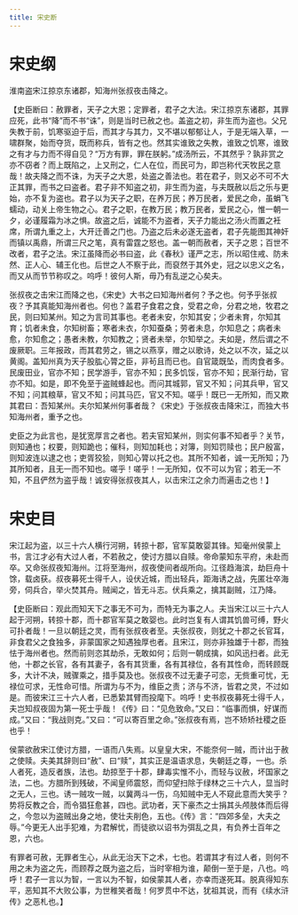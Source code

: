 ```yaml
---
title: 宋史断
---
```


# 宋史纲

淮南盗宋江掠京东诸郡，知海州张叔夜击降之。

【史臣断曰：赦罪者，天子之大恩；定罪者，君子之大法。宋江掠京东诸郡，其罪应死，此书“降”而不书“诛”，则是当时已赦之也。盖盗之初，非生而为盗也。父兄失教于前，饥寒驱迫于后，而其才与其力，又不堪以郁郁让人，于是无端入草，一啸群聚，始而夺货，既而称兵，皆有之也。然其实谁致之失教，谁致之饥寒，谁致之有才与力而不得自见？“万方有罪，罪在朕躬。”成汤所云，不其然乎？孰非赏之亦不窃者？而上既陷之，上又刑之，仁人在位，而民可为，即岂称代天牧民之意哉！故夫降之而不诛，为天子之大恩，处盗之善法也。若在君子，则又必不可不大正其罪，而书之曰盗者。君子非不知盗之初，非生而为盗，与夫既赦以后之乐与更始，亦不复为盗也。君子以为天子之职，在养万民；养万民者，爱民之命，虽蜎飞蠕动，动关上帝生物之心。君子之职，在教万民；教万民者，爱民之心，惟一朝一夕，必谨履霜为冰之惧。故盗之后，诚能不为盗者，天子力能出之汤火而置之衽席，所谓九重之上，大开迁善之门也。乃盗之后未必遂无盗者，君子先能图其神奸而镇以禹鼎，所谓三尺之笔，真有雷霆之怒也。盖一朝而赦者，天子之恩；百世不改者，君子之法。宋江虽降而必书曰盗，此《春秋》谨严之志，所以昭住戒、防未然、正人心、辅王化也。后世之人不察于此，而裒然于其外史，冠之以忠义之名，而又从而节节称叹之。呜呼！彼何人斯，毋乃有乱逆之心矣夫。

张叔夜之击宋江而降之也，《宋史》大书之曰知海州者何？予之也。何予乎张叔夜？予其真能知海州者也。何也？盖君子食君之食，受君之命，分君之地，牧君之民，则曰知某州。知之为言司其事也。老者未安，尔知其安；少者未育，尔知其育；饥者未食，尔知树畜；寒者未衣，尔知蚕桑；劳者未息，尔知息之；病者未愈，尔知愈之；愚者未教，尔知教之；贤者未举，尔知举之。夫如是，然后谓之不废厥职。三年报政，而其君劳之，锡之以燕享，赠之以歌诗，处之以不次，延之以黄阁。盖知州真为天子股肱心膂之臣，非茍且而已也。自官箴既坠，而肉食者多。民废田业，官亦不知；民学游手，官亦不知；民多饥馁，官亦不知；民渐行劫，官亦不知。如是，即不免至于盗贼蜂起也。而问其城郭，官又不知；问其兵甲，官又不知；问其粮草，官又不知；问其马匹，官又不知。嗟乎！既已一无所知，而又欺其君曰：吾知某州。夫尔知某州何事者哉？《宋史》于张叔夜击降宋江，而独大书知海州者，重予之也。

史臣之为此言也，是犹宽厚言之者也。若夫官知某州，则实何事不知者乎？关节，则知通也；权要，则知跪也；催科，则知加耗也；对簿，则知罚赎也；民户殷富，则知波连以逮之也；吏胥狡狯，则知心膂以托之也。其所不知者，诚一无所知；乃其所知者，且无一而不知也。嗟乎！嗟乎！一无所知，仅不可以为官；若无一不知，不且俨然为盗乎哉！诚安得张叔夜其人，以击宋江之余力而遍击之也！】

# 宋史目

宋江起为盗，以三十六人横行河朔，转掠十郡，官军莫敢婴其锋。知毫州侯蒙上书，言江才必有大过人者，不若赦之，使讨方腊以自赎。帝命蒙知东平府，未赴而卒。又命张叔夜知海州。江将至海州，叔夜使间者觇所向。江径趋海滨，劫巨舟十馀，载卤获。叔夜募死士得千人，设伏近城，而出轻兵，距海诱之战，先匿壮卒海旁，伺兵合，举火焚其舟。贼闻之，皆无斗志。伏兵乘之，擒其副贼，江乃降。

【史臣断曰：观此而知天下之事无不可为，而特无为事之人。夫当宋江以三十六人起于河朔，转掠十郡，而十郡官军莫之敢婴也。此时岂复有人谓其饥兽可缚，野火可扑者哉！一旦以朝廷之灵，而有张叔夜者至。夫张叔夜，则犹之十郡之长官耳，非食君父之食独多，非蒙国家之知遇独厚也者。且宋江，则亦非独雄于十郡，而独怯于海州者也。然而前则恣其劫杀，无敢如何；后则一朝成擒，如风迅扫者。此无他，十郡之长官，各有其妻子，各有其货重，各有其禄位，各有其性命，而转顾既多，大计不决，贼骤乘之，措手莫及也。张叔夜不过无妻子可恋，无赀重可忧，无禄位可求，无性命可惜。所谓为与不为，维臣之责；济与不济，皆君之灵，不过如是。而彼宋江三十六人者，已悉絷其臂而投麾下。呜呼！史书叔夜募死士得千人，夫岂知叔夜固为第一死士乎哉！《传》曰：“见危致命。”又曰：“临事而惧，好谋而成。”又曰：“我战则克。”又曰：“可以寄百里之命。”张叔夜有焉，岂不矫矫社稷之臣也乎！

侯蒙欲赦宋江使讨方腊，一语而八失焉。以皇皇大宋，不能奈何一贼，而计出于赦之使赎。夫美其辞则曰“赦”、曰“赎”，其实正是温语求息，失朝廷之尊，一也。杀人者死，造反者族，法也。劫掠至于十郡，肆毒实惟不小，而轻与议赦，坏国家之法，二也。方腊所到残破，不闻皇师震怒，而仰望扫除于绿林之三十六人，显当时之无人，三也。诱一贼攻一贼，以冀两斗一伤，乌知贼中无人不窥此意而大笑乎？势将反教之合，而令猖狂愈甚，四也。武功者，天下豪杰之士捐其头颅肢体而后得之，今忽以为盗贼出身之地，使壮夫削色，五也。《传》言：“四郊多垒，大夫之辱。”今更无人出手犯难，为君解忧，而徒欲以诏书为弭乱之具，有负养士百年之恩，六也。

有罪者可赦，无罪者生心，从此无治天下之术，七也。若谓其才有过人者，则何不用之未为盗之先，而顾荐之既为盗之后，当时宰相为谁，颠倒一至于是，八也。呜呼！君子一言以为智，一言以为不智，如侯蒙其人者，亦幸而遂死耳。脱真得知东平，恶知其不大败公事，为世稚笑者哉！何罗贯中不达，犹祖其说，而有《续水浒传》之恶札也。】
